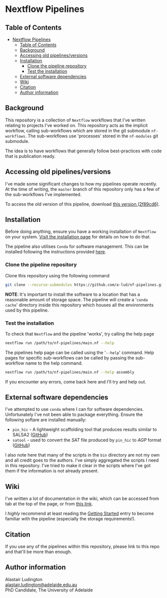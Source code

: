 # Nextflow Pipelines

## Table of Contents

<!--ts-->
- [Nextflow Pipelines](#nextflow-pipelines)
  - [Table of Contents](#table-of-contents)
  - [Background](#background)
  - [Accessing old pipelines/versions](#accessing-old-pipelinesversions)
  - [Installation](#installation)
    - [Clone the pipeline repository](#clone-the-pipeline-repository)
    - [Test the installation](#test-the-installation)
  - [External software dependencies](#external-software-dependencies)
  - [Wiki](#wiki)
  - [Citation](#citation)
  - [Author information](#author-information)
<!--te-->

## Background

This repository is a collection of `Nextflow` workflows that I've written relating
to projects I've worked on. This repository acts as the implicit workflow, calling
sub-workflows which are stored in the git submodule `nf-workflows`. The sub-workflows
use 'processes' stored in the `nf-modules` git submodule.

The idea is to have workflows that generally follow best-practices with code that
is publication ready.

## Accessing old pipelines/versions

I've made some significant changes to how my pipelines operate recently. At the time of writing,
the `master` branch of this repository only has a few of the sub-workflows I've implemented.

To access the old version of this pipeline, download [this version (2f89cd6)][VERSION].

## Installation

Before doing anything, ensure you have a working installation of `Nextflow` on your system.
[Visit the installation page][INSTALL] for details on how to do that.

The pipeline also utilises `Conda` for software management. This can be installed following
the instructions provided [here][CONDA].

### Clone the pipeline repository

Clone this repository using the following command

```bash
git clone --recurse-submodules https://github.com/a-lud/nf-pipelines.git
```

**NOTE**: It's important to install the software to a location that has a reasonable amount of storage space.
The pipeline will create a '`conda cache`' directory inside this repository which houses all the environments
used by this pipeline.

### Test the installation

To check that `Nextflow` and the pipeline 'works', try calling the help page

```bash
nextflow run /path/to/nf-pipelines/main.nf --help
```

The pipelines help page can be called using the '`--help`' command. Help pages for specific
sub-workflows can be called by passing the sub-workflow name to the help command.

```bash
nextflow run /path/to/nf-pipelines/main.nf --help assembly
```

If you encounter any errors, come back here and I'll try and help out.

## External software dependencies

I've attempted to use `conda` where I can for software dependencies. Unfortunately I've not been
able to package everything. Ensure the following softare are installed manually:

- `pin_hic` - A lightweight scaffolding tool that produces results similar to SALSA2 ([GitHub][PINHIC])
- `satool` - used to convert the *SAT* file produced by `pin_hic` to *AGP* format ([GitHub][SATOOL])

I also note here that many of the scripts in the `bin` directory are not my own and all
credit goes to the authors. I've simply aggregated the scripts I need in this repository.
I've tried to make it clear in the scripts where I've got them if the information is not
already present.

## Wiki

I've written a lot of documentation in the wiki, which can be accessed from tab at the top of the
page, or from [this link][WIKI].

I *highly* recommend at least reading the [Getting Started][GETSTART] entry to become
familiar with the pipeline (especially the storage requirements!).

## Citation

If you use any of the pipelines within this repository, please link to this
repo and that'll be more than enough.

## Author information

Alastair Ludington  
alastair.ludington@adelaide.edu.au  
PhD Candidate, The University of Adelaide

[INSTALL]: https://www.nextflow.io/docs/latest/getstarted.html
[CONDA]: https://docs.conda.io/projects/conda/en/latest/user-guide/install/index.html
[MSA]: https://github.com/a-lud/nf-pipelines/wiki/Multiple-Sequence-Alignment
[ETE]: https://github.com/a-lud/nf-pipelines/wiki/CodeML---ETE3-implementation
[HYPHY]: https://github.com/a-lud/nf-pipelines/wiki/HyPhy
[TRAN]: https://github.com/a-lud/nf-pipelines/wiki/Trascriptome-Curation
[ASSEMBLY]: https://github.com/a-lud/nf-pipelines/wiki/Genome-Assembly
[VERSION]: https://github.com/a-lud/nf-pipelines/tree/2f89cd605320afe77ce384743ff6cd840ba38bde
[WIKI]: https://github.com/a-lud/nf-pipelines/wiki
[GETSTART]: https://github.com/a-lud/nf-pipelines/wiki/Getting-Started
[PINHIC]: https://github.com/dfguan/pin_hic
[SATOOL]: https://github.com/dfguan/satool